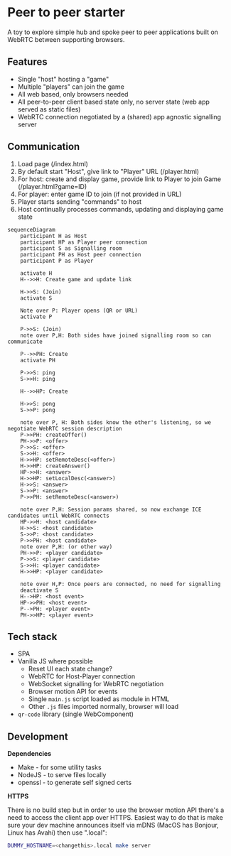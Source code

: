 Peer to peer starter
====================

A toy to explore simple hub and spoke peer to peer applications built on WebRTC between supporting browsers.

Features
--------

- Single "host" hosting a "game"
- Multiple "players" can join the game
- All web based, only browsers needed
- All peer-to-peer client based state only, no server state (web app served as static files)
- WebRTC connection negotiated by a (shared) app agnostic signalling server

Communication
-------------

1. Load page (/index.html)
2. By default start "Host", give link to "Player" URL (/player.html)
3. For host: create and display game, provide link to Player to join Game (/player.html?game=ID)
3. For player: enter game ID to join (if not provided in URL)
4. Player starts sending "commands" to host
5. Host continually processes commands, updating and displaying game state

```mermaid
sequenceDiagram
    participant H as Host
    participant HP as Player peer connection
    participant S as Signalling room
    participant PH as Host peer connection
    participant P as Player

    activate H
    H-->>H: Create game and update link

    H->>S: (Join)
    activate S

    Note over P: Player opens (QR or URL)
    activate P

    P->>S: (Join)
    note over P,H: Both sides have joined signalling room so can communicate

    P-->>PH: Create
    activate PH

    P->>S: ping
    S->>H: ping

    H-->>HP: Create

    H->>S: pong
    S->>P: pong

    note over P, H: Both sides know the other's listening, so we negotiate WebRTC session description
    P->>PH: createOffer()
    PH->>P: <offer>
    P->>S: <offer>
    S->>H: <offer>
    H->>HP: setRemoteDesc(<offer>)
    H->>HP: createAnswer()
    HP->>H: <answer>
    H->>HP: setLocalDesc(<answer>)
    H->>S: <answer>
    S->>P: <answer>
    P->>PH: setRemoteDesc(<answer>)

    note over P,H: Session params shared, so now exchange ICE candidates until WebRTC connects
    HP->>H: <host candidate>
    H->>S: <host candidate>
    S->>P: <host candidate>
    P->>PH: <host candidate>
    note over P,H: (or other way)
    PH->>P: <player candidate>
    P->>S: <player candidate>
    S->>H: <player candidate>
    H->>HP: <player candidate>

    note over H,P: Once peers are connected, no need for signalling
    deactivate S
    H-->HP: <host event>
    HP->>PH: <host event>
    P-->PH: <player event>
    PH->>HP: <player event>
```

Tech stack
----------

- SPA
- Vanilla JS where possible
    - Reset UI each state change?
    - WebRTC for Host-Player connection
    - WebSocket signalling for WebRTC negotiation
    - Browser motion API for events
    - Single `main.js` script loaded as module in HTML
    - Other `.js` files imported normally, browser will load
- `qr-code` library (single WebComponent)

Development
-----------

**Dependencies**

- Make - for some utility tasks
- NodeJS - to serve files locally
- openssl - to generate self signed certs

**HTTPS**

There is no build step but in order to use the browser motion API there's a need to access the client app over HTTPS.  Easiest way to do that is make sure your dev machine announces itself via mDNS (MacOS has Bonjour, Linux has Avahi) then use "<hostname>.local":

```bash
DUMMY_HOSTNAME=<changethis>.local make server
```
